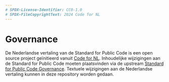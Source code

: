 ```yaml
---
# SPDX-License-Identifier: CC0-1.0
# SPDX-FileCopyrightText: 2024 Code for NL
---
```


# Governance

De Nederlandse vertaling van de Standard for Public Code is een open source project geïnitieerd vanuit [Code for NL](https://www.codefor.nl/). Inhoudelijke wijzigingen aan de Standard for Public Code moeten plaatsvinden via de upstream [Standard for Public Code Governance](https://www.standardforpubliccode.org/GOVERNANCE.html). Textuele wijzigingen aan de Nederlandse vertaling kunnen in deze repository worden gedaan.

